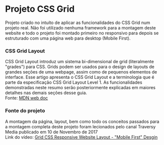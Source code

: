 # Projeto CSS Grid

Projeto criado no intuíto de aplicar as funcionalidades do CSS Grid num projeto real. Não foi utilizado nenhuma framework para a montagem deste website e todo o projeto foi montado primeiro no responsivo para depois se estruturado com uma página web para desktop (Mobile First).

### CSS Grid Layout

CSS Grid Layout introduz um sistema bi-dimensional de grid (literalmente "grades") para CSS. Grids podem ser usados para o design de layouts de grandes seções de uma webpage, assim como de pequenos elementos de interface. Esse artigo apresenta o CSS Grid Layout e a terminologia que é parte da especificação  CSS Grid Layout Level 1. As funcionalidades demonstradas neste resumo serão posteriormente explicadas em maiores detalhes nas demais seções desse guia.
<br>
Fonte: [MDN web doc](https://developer.mozilla.org/pt-BR/docs/Web/CSS/CSS_Grid_Layout/Basic_Concepts_of_Grid_Layout)

### Fonte do projeto

A montagem da página, layout, bem como todo os conceitos passados para a montagem completa deste projeto foram lecionados pelo canal Traversy Media publicado em 10 de Novembro de 2017
<br>
Link do vídeo: [Grid CSS Responsive Website Layout - "Mobile First" Desgin](https://youtu.be/M3qBpPw77qo)
